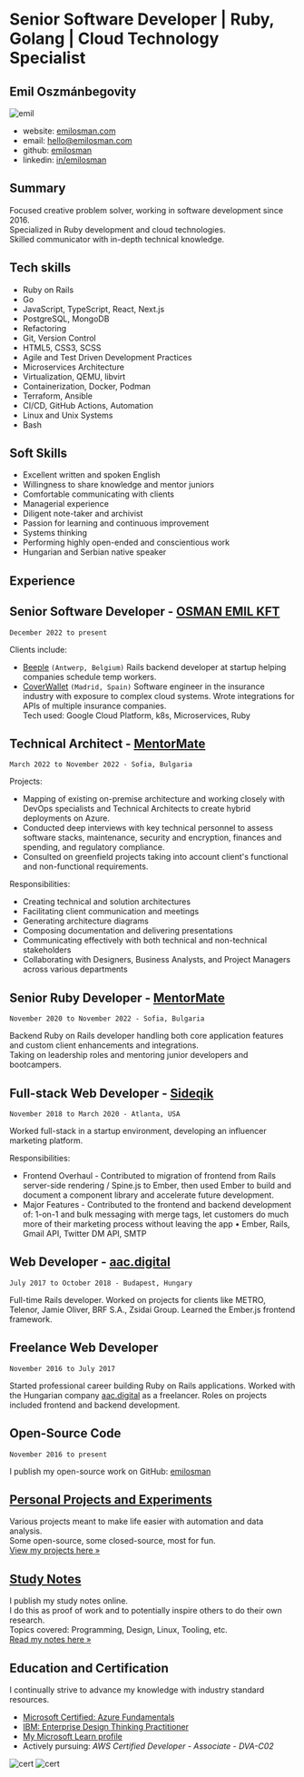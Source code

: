 # Senior Software Developer | Ruby, Golang | Cloud Technology Specialist
## __Emil Oszmánbegovity__
![emil](./assets/profile.jpg)

- website: [emilosman.com](https://emilosman.com)
- email: [hello@emilosman.com](mailto:hello@emilosman.com)
- github: [emilosman](https://github.com/emilosman)
- linkedin: [in/emilosman](https://www.linkedin.com/in/emilosman/)

## Summary
Focused creative problem solver, working in software development since 2016.  
Specialized in Ruby development and cloud technologies.  
Skilled communicator with in-depth technical knowledge.

## Tech skills
- Ruby on Rails
- Go
- JavaScript, TypeScript, React, Next.js
- PostgreSQL, MongoDB
- Refactoring
- Git, Version Control
- HTML5, CSS3, SCSS
- Agile and Test Driven Development Practices
- Microservices Architecture
- Virtualization, QEMU, libvirt
- Containerization, Docker, Podman
- Terraform, Ansible
- CI/CD, GitHub Actions, Automation
- Linux and Unix Systems
- Bash

## Soft Skills
- Excellent written and spoken English
- Willingness to share knowledge and mentor juniors
- Comfortable communicating with clients
- Managerial experience
- Diligent note-taker and archivist
- Passion for learning and continuous improvement
- Systems thinking
- Performing highly open-ended and conscientious work
- Hungarian and Serbian native speaker

## __Experience__

## Senior Software Developer - [OSMAN EMIL KFT](https://emilosman.com)
`December 2022 to present`

Clients include:

- [Beeple](https://www.beeple.eu/) `(Antwerp, Belgium)`
  Rails backend developer at startup helping companies schedule temp workers.
- [CoverWallet](https://www.coverwallet.com/) `(Madrid, Spain)`
  Software engineer in the insurance industry with exposure to complex cloud systems.
  Wrote integrations for APIs of multiple insurance companies.  
  Tech used: Google Cloud Platform, k8s, Microservices, Ruby

## Technical Architect - [MentorMate](https://mentormate.com/)
`March 2022 to November 2022 - Sofia, Bulgaria`

Projects:

- Mapping of existing on-premise architecture and working closely with DevOps specialists and Technical Architects to create hybrid deployments on Azure.
- Conducted deep interviews with key technical personnel to assess software stacks, maintenance, security and encryption, finances and spending, and regulatory compliance.
- Consulted on greenfield projects taking into account client's functional and non-functional requirements.

Responsibilities:

- Creating technical and solution architectures
- Facilitating client communication and meetings
- Generating architecture diagrams
- Composing documentation and delivering presentations
- Communicating effectively with both technical and non-technical stakeholders
- Collaborating with Designers, Business Analysts, and Project Managers across various departments

## Senior Ruby Developer - [MentorMate](https://mentormate.com/)
`November 2020 to November 2022 - Sofia, Bulgaria`

Backend Ruby on Rails developer handling both core application features and custom client enhancements and integrations.  
Taking on leadership roles and mentoring junior developers and bootcampers.

## Full-stack Web Developer - [Sideqik](https://www.sideqik.com/)
`November 2018 to March 2020 - Atlanta, USA`

Worked full-stack in a startup environment, developing an influencer marketing platform.

Responsibilities:

- Frontend Overhaul - Contributed to migration of frontend from Rails server-side rendering / Spine.js to Ember, then used Ember to build and document a component library and accelerate future development.
- Major Features - Contributed to the frontend and backend development of: 1-on-1 and bulk messaging with merge tags, let customers do much more of their marketing process without leaving the app • Ember, Rails, Gmail API, Twitter DM API, SMTP

## Web Developer - [aac.digital](http://aac.digital/)
`July 2017 to October 2018 - Budapest, Hungary`

Full-time Rails developer. Worked on projects for clients like METRO, Telenor, Jamie Oliver, BRF S.A., Zsidai Group. Learned the Ember.js frontend framework.

## Freelance Web Developer
`November 2016 to July 2017`

Started professional career building Ruby on Rails applications. Worked with the Hungarian company [aac.digital](https://aac.digital/) as a freelancer. Roles on projects included frontend and backend development.

## Open-Source Code
`November 2016 to present`

I publish my open-source work on GitHub: [emilosman](https://www.github.com/emilosman)

## [Personal Projects and Experiments](https://emilosman.com/personal-projects)
Various projects meant to make life easier with automation and data analysis.  
Some open-source, some closed-source, most for fun.  
[View my projects here »](https://emilosman.com/personal-projects)

## [Study Notes](https://emilosman.com/study-notes)
I publish my study notes online.  
I do this as proof of work and to potentially inspire others to do their own research.  
Topics covered: Programming, Design, Linux, Tooling, etc.  
[Read my notes here »](https://emilosman.com/study-notes)

## Education and Certification
I continually strive to advance my knowledge with industry standard resources.

- [Microsoft Certified: Azure Fundamentals](https://learn.microsoft.com/en-us/users/emilosman/credentials/5b393ffcfcac8312)
- [IBM: Enterprise Design Thinking Practitioner](https://www.credly.com/badges/351edaee-062d-45e6-b948-f798e7c598f4)
- [My Microsoft Learn profile](https://learn.microsoft.com/en-us/users/emilosman/)
- Actively pursuing: _AWS Certified Developer - Associate - DVA-C02_

![cert](./assets/az-900.png)
![cert](./assets/ibm-enterprise-thinking.png)
